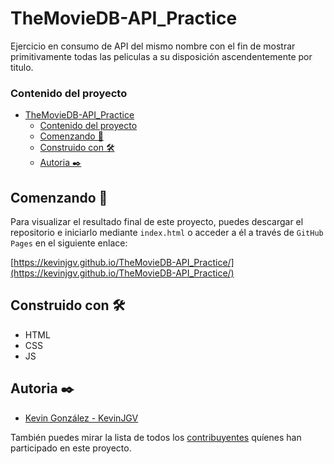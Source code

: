 # TheMovieDB-API_Practice

Ejercicio en consumo de API del mismo nombre con el fin de mostrar primitivamente todas las peliculas a su disposición ascendentemente por titulo.

### Contenido del proyecto

- [TheMovieDB-API_Practice](#themoviedb-api_practice)
    - [Contenido del proyecto](#contenido-del-proyecto)
  - [Comenzando 🚀](#comenzando-)
  - [Construido con 🛠️](#construido-con-️)
  - [Autoria ✒️](#autoria-️)

## Comenzando 🚀

Para visualizar el resultado final de este proyecto, puedes descargar el repositorio e iniciarlo mediante `index.html` o acceder a él a través de `GitHub Pages` en el siguiente enlace:

[https://kevinjgv.github.io/TheMovieDB-API_Practice/](https://kevinjgv.github.io/TheMovieDB-API_Practice/)

## Construido con 🛠️

* HTML
* CSS
* JS

## Autoria ✒️

* [Kevin González - KevinJGV](https://github.com/KevinJGV)

También puedes mirar la lista de todos los [contribuyentes](https://github.com/KevinJGV/TheMovieDB-API_Practice/graphs/contributors) quíenes han participado en este proyecto.
